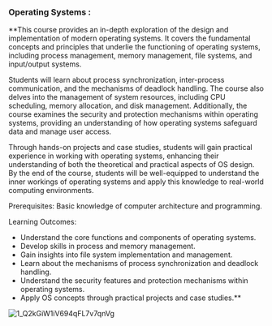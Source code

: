 ### Operating Systems : 
**This course provides an in-depth exploration of the design and implementation of modern operating systems. It covers the fundamental concepts and principles that underlie the functioning of operating systems, including process management, memory management, file systems, and input/output systems.

Students will learn about process synchronization, inter-process communication, and the mechanisms of deadlock handling. The course also delves into the management of system resources, including CPU scheduling, memory allocation, and disk management. Additionally, the course examines the security and protection mechanisms within operating systems, providing an understanding of how operating systems safeguard data and manage user access.

Through hands-on projects and case studies, students will gain practical experience in working with operating systems, enhancing their understanding of both the theoretical and practical aspects of OS design. By the end of the course, students will be well-equipped to understand the inner workings of operating systems and apply this knowledge to real-world computing environments.

Prerequisites: Basic knowledge of computer architecture and programming.

Learning Outcomes:

- Understand the core functions and components of operating systems.
- Develop skills in process and memory management.
- Gain insights into file system implementation and management.
- Learn about the mechanisms of process synchronization and deadlock handling.
- Understand the security features and protection mechanisms within operating systems.
- Apply OS concepts through practical projects and case studies.**

![1_Q2kGiW1iV694qFL7v7qnVg](https://github.com/user-attachments/assets/54549852-41ef-450f-bd02-48528ddb3c6c)
